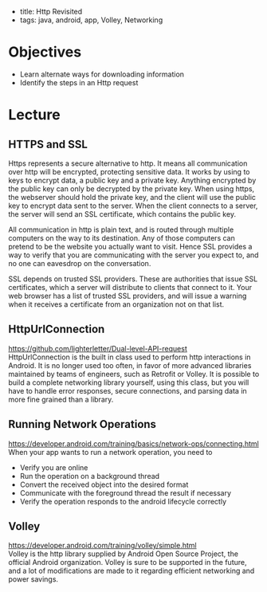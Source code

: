 - title: Http Revisited
- tags: java, android, app, Volley, Networking

# Objectives
- Learn alternate ways for downloading information
- Identify the steps in an Http request

# Lecture
## HTTPS and SSL
Https represents a secure alternative to http. It means all communication over http
will be encrypted, protecting sensitive data. It works by using to keys to encrypt
data, a public key and a private key. Anything encrypted by the public key can only
be decrypted by the private key. When using https, the webserver should hold the
private key, and the client will use the public key to encrypt data sent to the server.
When the client connects to a server, the server will send an SSL certificate, which
contains the public key.

All communication in http is plain text, and is routed through multiple computers on
the way to its destination. Any of those computers can pretend to be the website you
actually want to visit. Hence SSL provides a way to verify that you are communicating
with the server you expect to, and no one can eavesdrop on the conversation.

SSL depends on trusted SSL providers. These are authorities that issue SSL certificates,
which a server will distribute to clients that connect to it. Your web browser has a
list of trusted SSL providers, and will issue a warning when it receives a certificate
from an organization not on that list.

## HttpUrlConnection
https://github.com/lighterletter/Dual-level-API-request<br>
HttpUrlConnection is the built in class used to perform http interactions in Android. It
is no longer used too often, in favor of more advanced libraries maintained by teams of
engineers, such as Retrofit or Volley. It is possible to build a complete networking 
library yourself, using this class, but you will have to handle error responses,
secure connections, and parsing data in more fine grained than a library.  

## Running Network Operations
https://developer.android.com/training/basics/network-ops/connecting.html<br>
When your app wants to run a network operation, you need to
- Verify you are online
- Run the operation on a background thread
- Convert the received object into the desired format
- Communicate with the foreground thread the result if necessary
- Verify the operation responds to the android lifecycle correctly

## Volley
https://developer.android.com/training/volley/simple.html<br>
Volley is the http library supplied by Android Open Source Project, the official
Android organization. Volley is sure to be supported in the future, and a lot of
modifications are made to it regarding efficient networking and power savings.
